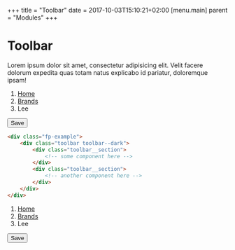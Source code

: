 +++
title = "Toolbar"
date = 2017-10-03T15:10:21+02:00
[menu.main]
parent = "Modules"
+++
# Toolbar

Lorem ipsum dolor sit amet, consectetur adipisicing elit. Velit facere dolorum expedita quas totam natus explicabo id pariatur, doloremque ipsam!

<div class="fp-example">
	<div class="toolbar">
		<div class="toolbar__section">
			<nav class="breadcrumb" role="navigation" aria-label="Breadcrumb">
				<ol class="breadcrumb__list">
					<li class="breadcrumb__item">
						<a href="#" class="breadcrumb__link">Home</a>
					</li>
					<li class="breadcrumb__item">
						<a href="#" class="breadcrumb__link">Brands</a>
					</li>
					<li class="breadcrumb__item">Lee</li>
				</ol>
			</nav>
		</div>
		<div class="toolbar__section">
			<button class="button button--primary" type="submit">Save</button>
		</div>
	</div>
</div>


```html
<div class="fp-example">
	<div class="toolbar toolbar--dark">
		<div class="toolbar__section">
			<!-- some component here -->
		</div>
		<div class="toolbar__section">
			<!-- another component here -->
		</div>
	</div>
</div>
```

<div class="fp-example">
	<div class="toolbar toolbar--dark">
		<div class="toolbar__section">
			<nav class="breadcrumb breadcrumb--light" role="navigation" aria-label="Breadcrumb">
				<ol class="breadcrumb__list ">
					<li class="breadcrumb__item">
						<a href="#" class="breadcrumb__link">Home</a>
					</li>
					<li class="breadcrumb__item">
						<a href="#" class="breadcrumb__link">Brands</a>
					</li>
					<li class="breadcrumb__item">Lee</li>
				</ol>
			</nav>
		</div>
		<div class="toolbar__section">
			<button class="button button--primary" type="submit">Save</button>
		</div>
	</div>
</div>
